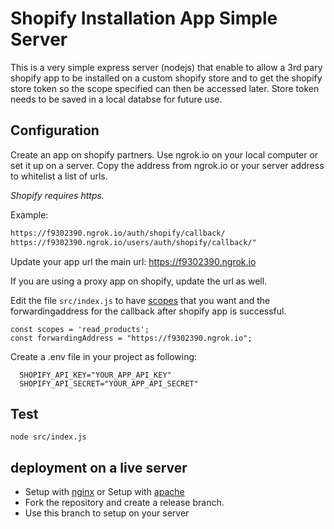 # Shopify Installation App Simple Server

This is a very simple express server (nodejs) that enable to allow a 3rd pary shopify app to be installed on a custom shopify store and to get the shopify store token so the scope specified can then be accessed later.
Store token needs to be saved in a local databse for future use.

## Configuration

Create an app on shopify partners.
Use ngrok.io on your local computer or set it up on a server.
Copy the address from ngrok.io or your server address to whitelist a list of urls.

*Shopify requires https.*

Example:
```html
https://f9302390.ngrok.io/auth/shopify/callback/
https://f9302390.ngrok.io/users/auth/shopify/callback/"
```

Update your app url the main url: https://f9302390.ngrok.io

If you are using a proxy app on shopify, update the url as well.

Edit the file `src/index.js` to have [scopes](https://shopify.dev/docs/admin-api/access-scopes) that you want and
the forwardingaddress for the callback after shopify app is successful.

```
const scopes = 'read_products';
const forwardingAddress = "https://f9302390.ngrok.io";
```


Create a .env file in your project as following:
```
  SHOPIFY_API_KEY="YOUR_APP_API_KEY"
  SHOPIFY_API_SECRET="YOUR_APP_API_SECRET"
```

## Test
```shell
node src/index.js
```

## deployment on a live server

* Setup with [nginx](https://www.digitalocean.com/community/tutorials/how-to-set-up-a-node-js-application-for-production-on-ubuntu-16-04) or Setup with [apache](https://www.ionos.com/community/server-cloud-infrastructure/nodejs/set-up-a-nodejs-app-for-a-website-with-apache-on-ubuntu-1604/)
* Fork the repository and create a release branch.
* Use this branch to setup on your server